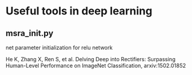 # Useful tools in deep learning

## msra_init.py

net parameter initialization for relu network

He K, Zhang X, Ren S, et al. 
Delving Deep into Rectifiers: Surpassing Human-Level Performance on ImageNet Classification, 
arxiv:1502.01852
